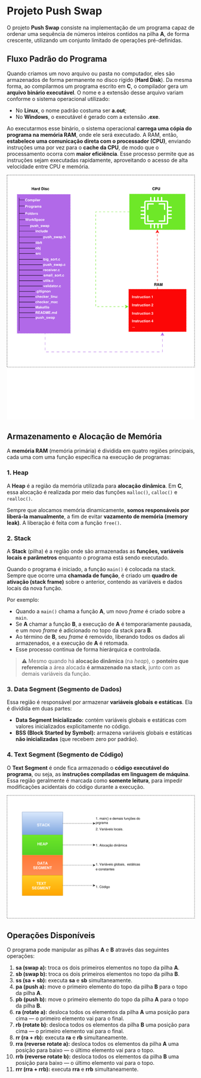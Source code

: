 # Projeto **Push Swap**

O projeto **Push Swap** consiste na implementação de um programa capaz de ordenar uma sequência de números inteiros contidos na pilha **A**, de forma crescente, utilizando um conjunto limitado de operações pré-definidas.



## Fluxo Padrão do Programa

Quando criamos um novo arquivo ou pasta no computador, eles são armazenados de forma permanente no disco rígido (**Hard Disk**).
Da mesma forma, ao compilarmos um programa escrito em **C**, o compilador gera um **arquivo binário executável**. O nome e a extensão desse arquivo variam conforme o sistema operacional utilizado:

* No **Linux**, o nome padrão costuma ser **a.out**;
* No **Windows**, o executável é gerado com a extensão **.exe**.

Ao executarmos esse binário, o sistema operacional **carrega uma cópia do programa na memória RAM**, onde ele será executado.
A RAM, então, **estabelece uma comunicação direta com o processador (CPU)**, enviando instruções uma por vez para o **cache da CPU**, de modo que o processamento ocorra com **maior eficiência**.
Esse processo permite que as instruções sejam executadas rapidamente, aproveitando o acesso de alta velocidade entre CPU e memória.

![diagrama 1](/imgs/flow1.svg)


## Armazenamento e Alocação de Memória

A **memória RAM** (memória primária) é dividida em quatro regiões principais, cada uma com uma função específica na execução de programas:

### 1. **Heap**

A **Heap** é a região da memória utilizada para **alocação dinâmica**.
Em **C**, essa alocação é realizada por meio das funções `malloc()`, `calloc()` e `realloc()`.

Sempre que alocamos memória dinamicamente, **somos responsáveis por liberá-la manualmente**, a fim de evitar **vazamento de memória (memory leak)**.
A liberação é feita com a função `free()`.


### 2. **Stack**

A **Stack** (pilha) é a região onde são armazenadas as **funções, variáveis locais e parâmetros** enquanto o programa está sendo executado.

Quando o programa é iniciado, a função `main()` é colocada na stack.
Sempre que ocorre uma **chamada de função**, é criado um **quadro de ativação (stack frame)** sobre o anterior, contendo as variáveis e dados locais da nova função.

Por exemplo:

* Quando a `main()` chama a função **A**, um novo *frame* é criado sobre a `main`.
* Se **A** chamar a função **B**, a execução de **A** é temporariamente pausada, e um novo *frame* é adicionado no topo da stack para **B**.
* Ao término de **B**, seu *frame* é removido, liberando todos os dados ali armazenados, e a execução de **A** é retomada.
* Esse processo continua de forma hierárquica e controlada.

> ⚠️ Mesmo quando há **alocação dinâmica** (na *heap*), o **ponteiro que referencia** a área alocada **é armazenado na stack**, junto com as demais variáveis da função.


### 3. **Data Segment (Segmento de Dados)**

Essa região é responsável por armazenar **variáveis globais e estáticas**.
Ela é dividida em duas partes:

* **Data Segment Inicializado:** contém variáveis globais e estáticas com valores inicializados explicitamente no código.
* **BSS (Block Started by Symbol):** armazena variáveis globais e estáticas **não inicializadas** (que recebem zero por padrão).


### 4. **Text Segment (Segmento de Código)**

O **Text Segment** é onde fica armazenado o **código executável do programa**, ou seja, as **instruções compiladas em linguagem de máquina**.
Essa região geralmente é marcada como **somente leitura**, para impedir modificações acidentais do código durante a execução.

![diagrama 2](/imgs/flow2.svg)


## Operações Disponíveis

O programa pode manipular as pilhas **A** e **B** através das seguintes operações:

1. **sa (swap a):** troca os dois primeiros elementos no topo da pilha **A**.
2. **sb (swap b):** troca os dois primeiros elementos no topo da pilha **B**.
3. **ss (sa + sb):** executa **sa** e **sb** simultaneamente.
4. **pa (push a):** move o primeiro elemento do topo da pilha **B** para o topo da pilha **A**.
5. **pb (push b):** move o primeiro elemento do topo da pilha **A** para o topo da pilha **B**.
6. **ra (rotate a):** desloca todos os elementos da pilha **A** uma posição para cima — o primeiro elemento vai para o final.
7. **rb (rotate b):** desloca todos os elementos da pilha **B** uma posição para cima — o primeiro elemento vai para o final.
8. **rr (ra + rb):** executa **ra** e **rb** simultaneamente.
9. **rra (reverse rotate a):** desloca todos os elementos da pilha **A** uma posição para baixo — o último elemento vai para o topo.
10. **rrb (reverse rotate b):** desloca todos os elementos da pilha **B** uma posição para baixo — o último elemento vai para o topo.
11. **rrr (rra + rrb):** executa **rra** e **rrb** simultaneamente.


